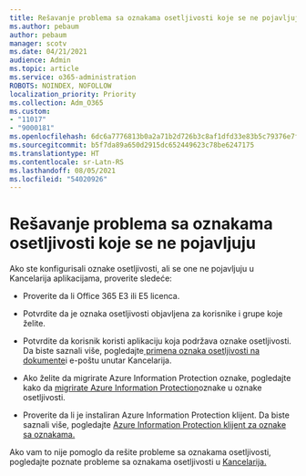 ```yaml
---
title: Rešavanje problema sa oznakama osetljivosti koje se ne pojavljuju
ms.author: pebaum
author: pebaum
manager: scotv
ms.date: 04/21/2021
audience: Admin
ms.topic: article
ms.service: o365-administration
ROBOTS: NOINDEX, NOFOLLOW
localization_priority: Priority
ms.collection: Adm_O365
ms.custom:
- "11017"
- "9000181"
ms.openlocfilehash: 6dc6a7776813b0a2a71b2d726b3c8af1dfd33e83b5c79376e7fbcfcc2a6ea0a8
ms.sourcegitcommit: b5f7da89a650d2915dc652449623c78be6247175
ms.translationtype: HT
ms.contentlocale: sr-Latn-RS
ms.lasthandoff: 08/05/2021
ms.locfileid: "54020926"
---
```

# <a name="troubleshoot-sensitivity-labels-not-appearing"></a>Rešavanje problema sa oznakama osetljivosti koje se ne pojavljuju

Ako ste konfigurisali oznake osetljivosti, ali se one ne pojavljuju u Kancelarija aplikacijama, proverite sledeće:

- Proverite da li Office 365 E3 ili E5 licenca.

- Potvrdite da je oznaka osetljivosti objavljena za korisnike i grupe koje želite.

- Potvrdite da korisnik koristi aplikaciju koja podržava oznake osetljivosti. Da biste saznali više, pogledajte[ primena oznaka osetljivosti na dokumente](https://go.microsoft.com/fwlink/?linkid=2106446)i e-poštu unutar Kancelarija.

- Ako želite da migrirate Azure Information Protection oznake, pogledajte kako da [migrirate Azure Information Protection](https://go.microsoft.com/fwlink/?linkid=2106056)oznake u oznake osetljivosti.

- Proverite da li je instaliran Azure Information Protection klijent. Da biste saznali više, pogledajte [Azure Information Protection klijent za oznake sa oznakama.](https://go.microsoft.com/fwlink/?linkid=2106374)

Ako vam to nije pomoglo da rešite probleme sa oznakama osetljivosti, pogledajte poznate probleme sa oznakama osetljivosti u [Kancelarija.](https://go.microsoft.com/fwlink/?linkid=2106447)